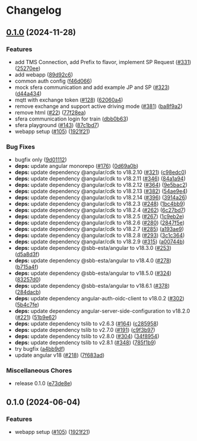 # Changelog

## [0.1.0](https://github.com/SchweizerischeBundesbahnen/DAS/compare/webapp-v0.1.0...webapp-v0.1.0) (2024-11-28)


### Features

* add TMS Connection, add Prefix to flavor, implement SP Request ([#331](https://github.com/SchweizerischeBundesbahnen/DAS/issues/331)) ([25270ee](https://github.com/SchweizerischeBundesbahnen/DAS/commit/25270eeed6384bb13168ffbc8481fb366c879cc1))
* add webapp ([89d92c6](https://github.com/SchweizerischeBundesbahnen/DAS/commit/89d92c6cd8b6a4e010c10522dc94b6a42b630b34))
* common auth config ([f46d066](https://github.com/SchweizerischeBundesbahnen/DAS/commit/f46d0668fe21cc5273bdf3c7ad31dd65722dcee1))
* mock sfera communication and add example JP and SP ([#323](https://github.com/SchweizerischeBundesbahnen/DAS/issues/323)) ([d44a434](https://github.com/SchweizerischeBundesbahnen/DAS/commit/d44a43469a722e6381465358c0308c58174433ed))
* mqtt with exchange token ([#128](https://github.com/SchweizerischeBundesbahnen/DAS/issues/128)) ([62060a4](https://github.com/SchweizerischeBundesbahnen/DAS/commit/62060a4cc10d84151306596cd8aceda742589cf4))
* remove exchange and support active driving mode ([#381](https://github.com/SchweizerischeBundesbahnen/DAS/issues/381)) ([ba8f9a2](https://github.com/SchweizerischeBundesbahnen/DAS/commit/ba8f9a232cc817da5e3c00f186612df8ea4815fd))
* remove html ([#22](https://github.com/SchweizerischeBundesbahnen/DAS/issues/22)) ([77f28ea](https://github.com/SchweizerischeBundesbahnen/DAS/commit/77f28eadf6dd7b8bb31ad1d4d20b400d2a65375a))
* sfera communication login for train ([dbb0b63](https://github.com/SchweizerischeBundesbahnen/DAS/commit/dbb0b638215e094e8c80bea90884fed4f5f23054))
* sfera playground ([#143](https://github.com/SchweizerischeBundesbahnen/DAS/issues/143)) ([87c1bd7](https://github.com/SchweizerischeBundesbahnen/DAS/commit/87c1bd732cbee08c74eaa6c27f4c380d28170e6a))
* webapp setup ([#105](https://github.com/SchweizerischeBundesbahnen/DAS/issues/105)) ([1921f21](https://github.com/SchweizerischeBundesbahnen/DAS/commit/1921f217919426dfa472ef91ad7671d7475c9d97))


### Bug Fixes

* bugfix only ([9d01112](https://github.com/SchweizerischeBundesbahnen/DAS/commit/9d011125a562e2461aac86d84e839e75f5fb22cb))
* **deps:** update angular monorepo ([#176](https://github.com/SchweizerischeBundesbahnen/DAS/issues/176)) ([0d69a0b](https://github.com/SchweizerischeBundesbahnen/DAS/commit/0d69a0b27888768dbe3cf6d1c6607723f56a9aa4))
* **deps:** update dependency @angular/cdk to v18.2.10 ([#321](https://github.com/SchweizerischeBundesbahnen/DAS/issues/321)) ([c98edc0](https://github.com/SchweizerischeBundesbahnen/DAS/commit/c98edc0f96c8263c11fab236c3c3a8af9e68141a))
* **deps:** update dependency @angular/cdk to v18.2.11 ([#346](https://github.com/SchweizerischeBundesbahnen/DAS/issues/346)) ([84a1a94](https://github.com/SchweizerischeBundesbahnen/DAS/commit/84a1a94e5217a1b2cd0659be55df75fd384a2c25))
* **deps:** update dependency @angular/cdk to v18.2.12 ([#364](https://github.com/SchweizerischeBundesbahnen/DAS/issues/364)) ([9e5bac2](https://github.com/SchweizerischeBundesbahnen/DAS/commit/9e5bac24d1b55525567d81f4c6f11f88683bb1e7))
* **deps:** update dependency @angular/cdk to v18.2.13 ([#382](https://github.com/SchweizerischeBundesbahnen/DAS/issues/382)) ([54ae9e4](https://github.com/SchweizerischeBundesbahnen/DAS/commit/54ae9e440d6186b7df8323a84a572e2484b9ff56))
* **deps:** update dependency @angular/cdk to v18.2.14 ([#396](https://github.com/SchweizerischeBundesbahnen/DAS/issues/396)) ([3914a26](https://github.com/SchweizerischeBundesbahnen/DAS/commit/3914a26ec06fbe82a4340103d1ec2cf0e0c6891b))
* **deps:** update dependency @angular/cdk to v18.2.3 ([#248](https://github.com/SchweizerischeBundesbahnen/DAS/issues/248)) ([1bc4bb9](https://github.com/SchweizerischeBundesbahnen/DAS/commit/1bc4bb989c0260da4c9b8b03b71816f44addde9c))
* **deps:** update dependency @angular/cdk to v18.2.4 ([#262](https://github.com/SchweizerischeBundesbahnen/DAS/issues/262)) ([6c27bd7](https://github.com/SchweizerischeBundesbahnen/DAS/commit/6c27bd78c7da8d664fcc9c3ee6a2607daf9afbf4))
* **deps:** update dependency @angular/cdk to v18.2.5 ([#267](https://github.com/SchweizerischeBundesbahnen/DAS/issues/267)) ([1c9eb2e](https://github.com/SchweizerischeBundesbahnen/DAS/commit/1c9eb2e8050cc355d6b6524b9124daae2f20f325))
* **deps:** update dependency @angular/cdk to v18.2.6 ([#280](https://github.com/SchweizerischeBundesbahnen/DAS/issues/280)) ([2847f5e](https://github.com/SchweizerischeBundesbahnen/DAS/commit/2847f5e6df3765c5ebae1aa0647554272c46a249))
* **deps:** update dependency @angular/cdk to v18.2.7 ([#285](https://github.com/SchweizerischeBundesbahnen/DAS/issues/285)) ([a193ae9](https://github.com/SchweizerischeBundesbahnen/DAS/commit/a193ae93f764c2c54b45d987d94821cdd83866b8))
* **deps:** update dependency @angular/cdk to v18.2.8 ([#293](https://github.com/SchweizerischeBundesbahnen/DAS/issues/293)) ([3c1c364](https://github.com/SchweizerischeBundesbahnen/DAS/commit/3c1c364bb3dbc35bb8492536c866b9da1b6327b1))
* **deps:** update dependency @angular/cdk to v18.2.9 ([#315](https://github.com/SchweizerischeBundesbahnen/DAS/issues/315)) ([a00744b](https://github.com/SchweizerischeBundesbahnen/DAS/commit/a00744be86f13dc838b9e0c0ac39efedcbff7f8c))
* **deps:** update dependency @sbb-esta/angular to v18.3.0 ([#253](https://github.com/SchweizerischeBundesbahnen/DAS/issues/253)) ([d5a8d3f](https://github.com/SchweizerischeBundesbahnen/DAS/commit/d5a8d3fb2aa8f1d992894757b80289aae83296f3))
* **deps:** update dependency @sbb-esta/angular to v18.4.0 ([#278](https://github.com/SchweizerischeBundesbahnen/DAS/issues/278)) ([b715a4f](https://github.com/SchweizerischeBundesbahnen/DAS/commit/b715a4f809985f8126d46c22bfc29a1694f1b61b))
* **deps:** update dependency @sbb-esta/angular to v18.5.0 ([#324](https://github.com/SchweizerischeBundesbahnen/DAS/issues/324)) ([83257d0](https://github.com/SchweizerischeBundesbahnen/DAS/commit/83257d07b9dc0cd3a2edbe16bf4a6d12fc8832cc))
* **deps:** update dependency @sbb-esta/angular to v18.6.1 ([#378](https://github.com/SchweizerischeBundesbahnen/DAS/issues/378)) ([284dacb](https://github.com/SchweizerischeBundesbahnen/DAS/commit/284dacbd64224a2cf2b78335df8af86199d566a9))
* **deps:** update dependency angular-auth-oidc-client to v18.0.2 ([#302](https://github.com/SchweizerischeBundesbahnen/DAS/issues/302)) ([5b4c7fe](https://github.com/SchweizerischeBundesbahnen/DAS/commit/5b4c7fe67354a9795a2c2289cda1f0f1e5222a50))
* **deps:** update dependency angular-server-side-configuration to v18.2.0 ([#221](https://github.com/SchweizerischeBundesbahnen/DAS/issues/221)) ([51b9e62](https://github.com/SchweizerischeBundesbahnen/DAS/commit/51b9e621f873cdbcbca91ad0d2959a134c406bfb))
* **deps:** update dependency tslib to v2.6.3 ([#164](https://github.com/SchweizerischeBundesbahnen/DAS/issues/164)) ([c285958](https://github.com/SchweizerischeBundesbahnen/DAS/commit/c2859586c2939dbf48d3444a3c461b495b865d90))
* **deps:** update dependency tslib to v2.7.0 ([#191](https://github.com/SchweizerischeBundesbahnen/DAS/issues/191)) ([c9f3b97](https://github.com/SchweizerischeBundesbahnen/DAS/commit/c9f3b97a88212b9d273ae7871cdf8e0c8df248bd))
* **deps:** update dependency tslib to v2.8.0 ([#304](https://github.com/SchweizerischeBundesbahnen/DAS/issues/304)) ([34f8954](https://github.com/SchweizerischeBundesbahnen/DAS/commit/34f89543fe8fb0cf684aa063afbcea09e791df85))
* **deps:** update dependency tslib to v2.8.1 ([#348](https://github.com/SchweizerischeBundesbahnen/DAS/issues/348)) ([785f1b9](https://github.com/SchweizerischeBundesbahnen/DAS/commit/785f1b9ec12914f78a7caea8d4c13635be4ab844))
* try bugfix ([a4bb9df](https://github.com/SchweizerischeBundesbahnen/DAS/commit/a4bb9df616f3d2333e5d8f7c6858b6310f1b28a3))
* update angular v18 ([#218](https://github.com/SchweizerischeBundesbahnen/DAS/issues/218)) ([7f683ad](https://github.com/SchweizerischeBundesbahnen/DAS/commit/7f683ada2c89cb69a3dfda1f7668dd1c382b6e27))


### Miscellaneous Chores

* release 0.1.0 ([e73de8e](https://github.com/SchweizerischeBundesbahnen/DAS/commit/e73de8ed6c8f44c533afcc709c822d14f554c065))

## 0.1.0 (2024-06-04)


### Features

* webapp setup ([#105](https://github.com/SchweizerischeBundesbahnen/DAS/issues/105)) ([1921f21](https://github.com/SchweizerischeBundesbahnen/DAS/commit/1921f217919426dfa472ef91ad7671d7475c9d97))
